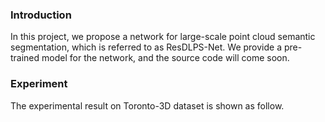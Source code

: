 ### Introduction

In this project, we propose a network for large-scale point cloud semantic segmentation, which is referred to as ResDLPS-Net. We provide a pre-trained model for the network, and the source code will come soon.

### Experiment

The experimental result on Toronto-3D dataset is shown as follow.